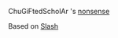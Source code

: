 

ChuGiFtedScholAr 's [nonsense](https://ChuGiFtedScholAr.github.io)

Based on  [Slash](https://github.com/mastermay/Slash)